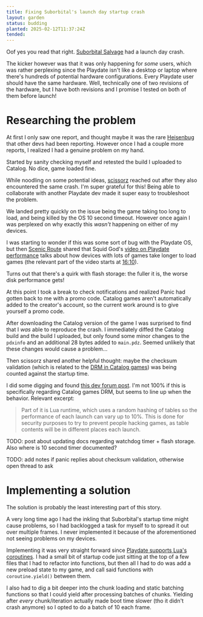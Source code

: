 ```yaml
---
title: Fixing Suborbital's launch day startup crash
layout: garden
status: budding
planted: 2025-02-12T11:37:24Z
tended: 
---
```


Oof yes you read that right. [Suborbital Salvage](/games/suborbital-salvage) had a launch day crash.

The kicker however was that it was only happening for _some_ users, which was rather perplexing since the Playdate isn't like a desktop or laptop where there's hundreds of potential hardware configurations. Every Playdate user should have the same hardware. Well, technically one of two revisions of the hardware, but I have both revisions and I promise I tested on both of them before launch!

# Researching the problem

At first I only saw one report, and thought maybe it was the rare [Heisenbug](https://en.wikipedia.org/wiki/Heisenbug) that other devs had been reporting. However once I had a couple more reports, I realized I had a genuine problem on my hand.

Started by sanity checking myself and retested the build I uploaded to Catalog. No dice, game loaded fine.

While noodling on some potential ideas, [scissorz](https://scizzorz.github.io/) reached out after they also encountered the same crash. I'm super grateful for this! Being able to collaborate with another Playdate dev made it super easy to troubleshoot the problem.

We landed pretty quickly on the issue being the game taking too long to load, and being killed by the OS 10 second timeout. However once again I was perplexed on why exactly this _wasn't_ happening on either of my devices.

I was starting to wonder if this was some sort of bug with the Playdate OS, but then [Scenic Route](http://scenicroutesoftware.com/) shared that Squid God's [video on Playdate performance](https://youtu.be/iGgFoeBv-L8?si=EcQm6XbGys0rN_A1) talks about how devices with lots of games take longer to load games (the relevant part of the video starts at [16:10](https://youtu.be/iGgFoeBv-L8?t=970)). 

Turns out that there's a quirk with flash storage: the fuller it is, the worse disk performance gets! 

At this point I took a break to check notifications and realized Panic had gotten back to me with a promo code. Catalog games aren't automatically added to the creator's account, so the current work around is to give yourself a promo code. 

After downloading the Catalog version of the game I was surprised to find that I _was_ able to reproduce the crash. I immediately diffed the Catalog build and the build I uploaded, but only found some minor changes to the `pdxinfo` and an additional 28 bytes added to `main.pdz`. Seemed unlikely that these changes would cause a problem...

Then scissorz shared another helpful thought: maybe the checksum validation (which is related to the [DRM in Catalog games](https://help.play.date/service/catalog-end-user/#digital-rights-management-drm)) was being counted against the startup time.

I did some digging and found [this dev forum post](https://devforum.play.date/t/benchmarks-optimisations/1247/35). I'm not 100% if this is specifically regarding Catalog games DRM, but seems to line up when the behavior. Relevant excerpt:
> Part of it is Lua runtime, which uses a random hashing of tables so the performance of each launch can vary up to 10%. This is done for security purposes to try to prevent people hacking games, as table contents will be in different places each launch.

TODO: post about updating docs regarding watchdog timer + flash storage. Also where is 10 second timer documented?

TODO: add notes if panic replies about checksum validation, otherwise open thread to ask

# Implementing a solution
The solution is probably the least interesting part of this story.

A very long time ago I had the inkling that Suborbital's startup time might cause problems, so I had backlogged a task for myself to to spread it out over multiple frames. I never implemented it because of the aforementioned not seeing problems on my devices.

Implementing it was very straight forward since [Playdate supports Lua's coroutines](https://sdk.play.date/Inside%20Playdate.html#_coroutines_and_playdate_update). I had a small bit of startup code just sitting at the top of a few files that I had to refactor into functions, but then all I had to do was add a new preload state to my game, and call said functions with `coroutine.yield()` between them.

<!-- TODO: add link to static batching section in optimization article
/garden/02a8564b90d94d25856783ec776650f2#static-batching -->
I also had to dig a bit deeper into the chunk loading and static batching functions so that I could yield after processing batches of chunks. Yielding after _every_ chunk/iteration actually made boot time slower (tho it didn't crash anymore) so I opted to do a batch of 10 each frame.



